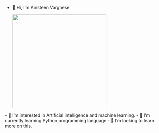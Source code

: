 - 👋 Hi, I’m Ainsteen Varghese
  <p align="left|center">
  <img src="https://media2.giphy.com/media/v1.Y2lkPTc5MGI3NjExNjNqaWx2ZGZlcWEyNG1oamM0MDBzODA1aDBjcmhsYmc4dGdmMnB2NyZlcD12MV9pbnRlcm5hbF9naWZfYnlfaWQmY3Q9Zw/66M6ZwJkTLYikvhrqZ/giphy.gif" width="300">
</p>
- 👀 I’m interested in Artificial intelligence and machine learning.
- 🌱 I’m currently learning Python programming language
- 💞️ I’m looking to learn more on this.


<!---
ainsteen01/ainsteen01 is a ✨ special ✨ repository because its `README.md` (this file) appears on your GitHub profile.
You can click the Preview link to take a look at your changes.
--->
